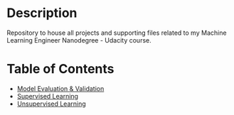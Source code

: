 # Description
 Repository to house all projects and supporting files related to my Machine Learning Engineer Nanodegree - Udacity course.

# Table of Contents
* [Model Evaluation & Validation](boston-housing)
* [Supervised Learning](finding-donors)
* [Unsupervised Learning](customer-segments)
 
